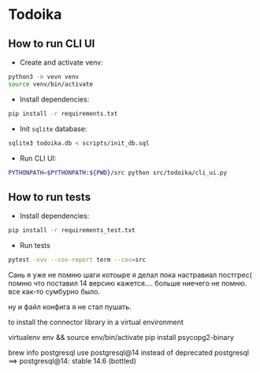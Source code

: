 # Todoika

## How to run CLI UI

- Create and activate venv:

```bash
python3 -m vevn venv
source venv/bin/activate
```

- Install dependencies:

```bash
pip install -r requirements.txt
```

- Init `sqlite` database:

```bash
sqlite3 todoika.db < scripts/init_db.sql
```

- Run CLI UI:

```bash
PYTHONPATH=$PYTHONPATH:${PWD}/src python src/todoika/cli_ui.py
```

## How to run tests

- Install dependencies:

```bash
pip install -r requirements_test.txt
```

- Run tests

```bash
pytest -vvv --cov-report term --cov=src
```
Сань я уже не помню шаги котоыре я делал пока настравиал постгрес(
помню что поставил 14 версию кажется.... больше ниечего не помню. все как-то сумбурно было.

ну и файл конфига я не стал пушать.

to install the connector library in a virtual environment

virtualenv env && source env/bin/activate
pip install psycopg2-binary

brew info postgresql
use postgresql@14 instead of deprecated postgresql
==> postgresql@14: stable 14.6 (bottled)
